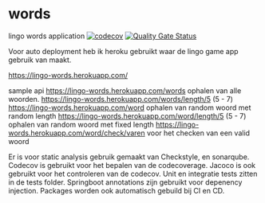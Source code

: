 # words
lingo words application
[![codecov](https://codecov.io/gh/jacocloeteHU/words/branch/master/graph/badge.svg?token=01QIR7QIV6)](https://codecov.io/gh/jacocloeteHU/words)
[![Quality Gate Status](https://sonarcloud.io/api/project_badges/measure?project=com.lingo%3Awords&metric=alert_status)](https://sonarcloud.io/dashboard?id=com.lingo%3Awords)


Voor auto  deployment heb ik heroku gebruikt waar de lingo game app gebruik van maakt.

https://lingo-words.herokuapp.com/

sample api 
https://lingo-words.herokuapp.com/words ophalen van alle woorden.
https://lingo-words.herokuapp.com/words/length/5    (5 - 7)
https://lingo-words.herokuapp.com/word            ophalen van random woord met random length 
https://lingo-words.herokuapp.com/word/length/5     (5 - 7) ophalen van random woord met fixed length 
https://lingo-words.herokuapp.com/word/check/varen  voor het checken van een valid woord

Er is voor static analysis gebruik gemaakt van Checkstyle, en sonarqube.
Codecov is gebruikt voor het bepalen van de codecoverage.
Jacoco is ook gebruikt voor het controleren van de codecov.
Unit en integratie tests zitten in de tests folder. 
Springboot annotations zijn gebruikt voor depenency injection. 
Packages worden ook automatisch gebuild bij CI en CD.
